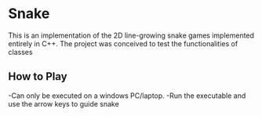 # Snake

This is an implementation of the 2D line-growing snake games implemented entirely in C++. The project was conceived to test the functionalities of classes

## How to Play
-Can only be executed on a windows PC/laptop.
-Run the executable and use the arrow keys to guide snake
